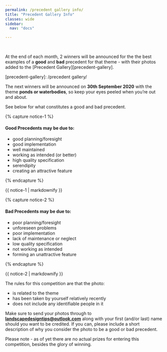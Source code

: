 ```yaml
---
permalink: /precedent gallery info/
title: "Precedent Gallery Info"
classes: wide
sidebar:
  nav: "docs"

---
```



<BR>
  

At the end of each month, 2 winners will be announced for the the best examples of a **good** and **bad** precedent for that theme - with their photos added to the [Precedent Gallery][precedent-gallery]. 

[precedent-gallery]: /precedent gallery/

The next winners will be announced on **30th September 2020** with the theme  **ponds or waterbodies**, so keep your eyes peeled when you’re out and about.

See below for what constitutes a good and bad precedent.

{% capture notice-1 %}
#### Good Precedents may be due to:

* good planning/foresight
* good implementation
* well maintained
* working as intended (or better)
* high quality specification
* serendipity
* creating an attractive feature

{% endcapture %}

<div class="notice">
  {{ notice-1 | markdownify }}
</div>

{% capture notice-2 %}
#### Bad Precedents may be due to:

- poor planning/foresight
- unforeseen problems
- poor implementation
- lack of maintenance or neglect
- low quality specification
- not working as intended
- forming an unattractive feature


{% endcapture %}

<div class="notice">
  {{ notice-2 | markdownify }}
</div>



The rules for this competition are that the photo:
* is related to the theme
* has been taken by yourself relatively recently
* does not include any identifiable people in it

Make sure to send your photos through to **landscapedesigntips@outlook.com** along with your first (and/or last) name should you want to be credited. If you can, please include a short description of why you consider the photo to be a good or bad precedent.

Please note - as of yet there are no actual prizes for entering this competition, besides the glory of winning.
